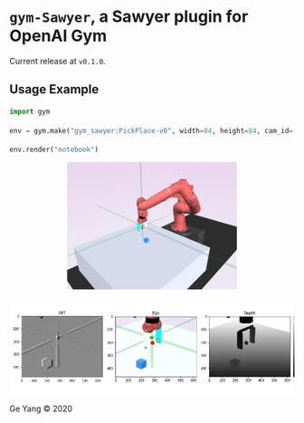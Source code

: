 # `gym-Sawyer`, a Sawyer plugin for OpenAI Gym

Current release at `v0.1.0`.

## Usage Example

```python
import gym

env = gym.make("gym_sawyer:PickPlace-v0", width=84, height=84, cam_id=-1)

env.render("notebook")
```

<p align="center">
<img width="300px" src="figures/PickPlace-v0-human.png"/>
</p>

![figures/PickPlace-v0.png](figures/PickPlace-v0.png)

Ge Yang © 2020
